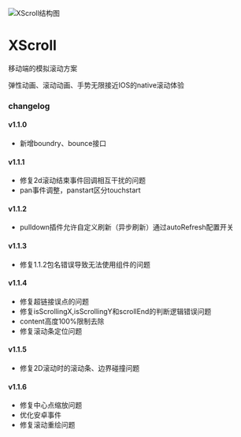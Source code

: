 ![XScroll结构图](http://gtms01.alicdn.com/tps/i1/TB1Pmu9FVXXXXaZXFXXEBpbZpXX-1720-1162.png_600x600.jpg)

XScroll
=======

移动端的模拟滚动方案

弹性动画、滚动动画、手势无限接近IOS的native滚动体验

### changelog

#### v1.1.0

- 新增boundry、bounce接口

#### v1.1.1

- 修复2d滚动结束事件回调相互干扰的问题
- pan事件调整，panstart区分touchstart

#### v1.1.2

- pulldown插件允许自定义刷新（异步刷新）通过autoRefresh配置开关

#### v1.1.3

- 修复1.1.2包名错误导致无法使用组件的问题

#### v1.1.4

- 修复超链接误点的问题
- 修复isScrollingX,isScrollingY和scrollEnd的判断逻辑错误问题
- content高度100%限制去除
- 修复滚动条定位问题

#### v1.1.5

- 修复2D滚动时的滚动条、边界碰撞问题

#### v1.1.6

- 修复中心点缩放问题
- 优化安卓事件
- 修复滚动重绘问题

